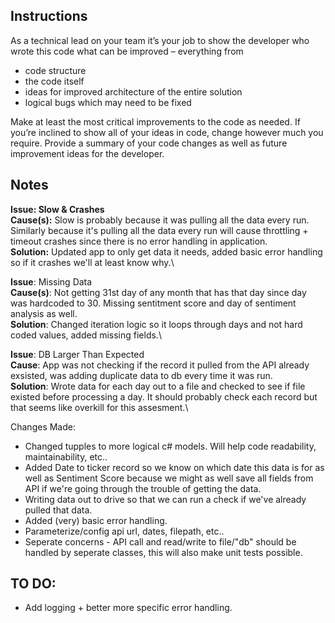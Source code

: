 ## Instructions

As a technical lead on your team it’s your job to show the developer who wrote this code what can be improved – everything from 
- code structure
- the code itself 
- ideas for improved architecture of the entire solution
- logical bugs which may need to be fixed

Make at least the most critical improvements to the code as needed. 
If you’re inclined to show all of your ideas in code, change however much you require.
Provide a summary of your code changes as well as future improvement ideas for the developer.

## Notes

**Issue: Slow & Crashes**\
**Cause(s):** Slow is probably because it was pulling all the data every run. Similarly because it's pulling all the data every run will cause throttling + timeout crashes since there is no error handling in application.\
**Solution:** Updated app to only get data it needs, added basic error handling so if it crashes we'll at least know why.\

**Issue**: Missing Data\
**Cause(s)**: Not getting 31st day of any month that has that day since day was hardcoded to 30. Missing sentitment score and day of sentiment analysis as well.\
**Solution**: Changed iteration logic so it loops through days and not hard coded values, added missing fields.\

**Issue**: DB Larger Than Expected\
**Cause**: App was not checking if the record it pulled from the API already exsisted, was adding duplicate data to db every time it was run.\
**Solution**: Wrote data for each day out to a file and checked to see if file existed before processing a day. It should probably check each record but that seems like overkill for this assesment.\


Changes Made:
  - Changed tupples to more logical c# models. Will help code readability, maintainability, etc..
  - Added Date to ticker record so we know on which date this data is for as well as Sentiment Score because we might as well save all fields from API if we're going through the trouble of getting the data.
  - Writing data out to drive so that we can run a check if we've already pulled that data.
  - Added (very) basic error handling.
  - Parameterize/config api url, dates, filepath, etc..
  - Seperate concerns - API call and read/write to file/"db" should be handled by seperate classes, this will also make unit tests possible.

## TO DO:
- Add logging + better more specific error handling.
